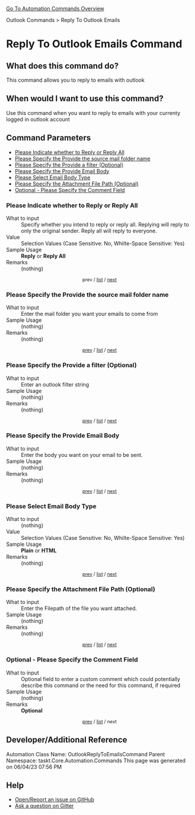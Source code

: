 <!--TITLE: Reply To Outlook Emails Command -->
<!-- SUBTITLE: a command in the Outlook Commands group. -->
[Go To Automation Commands Overview](/automation-commands.md)


Outlook Commands &gt; Reply To Outlook Emails


# Reply To Outlook Emails Command


## What does this command do?
This command allows you to reply to emails with outlook


## When would I want to use this command?
Use this command when you want to reply to emails with your currenty logged in outlook account


<a id="param_list"></a>
## Command Parameters
- [Please Indicate whether to Reply or Reply All](#param_0)
- [Please Specify the Provide the source mail folder name](#param_1)
- [Please Specify the Provide a filter (Optional)](#param_2)
- [Please Specify the Provide Email Body](#param_3)
- [Please Select Email Body Type](#param_4)
- [Please Specify the Attachment File Path (Optional)](#param_5)
- [Optional - Please Specify the Comment Field](#param_6)


<a id="param_0"></a>
### Please Indicate whether to Reply or Reply All


<dl>
<dt>What to input</dt><dd>Specify whether you intend to reply or reply all. Replying will reply to only the original sender. Reply all will reply to everyone.</dd>
<dt>Value</dt><dd>Selection Values (Case Sensitive: No, Whilte-Space Sensitive: Yes)</dd>
<dt>Sample Usage</dt><dd><strong>Reply</strong> or  <strong>Reply All</strong></dd>
<dt>Remarks</dt><dd>(nothing)</dd>
</dl>




<div style="font-size: 90%; text-align: center">


prev / [list](#param_list) / [next](#param_1)


</div>


<a id="param_1"></a>
### Please Specify the Provide the source mail folder name


<dl>
<dt>What to input</dt><dd>Enter the mail folder you want your emails to come from</dd>
<dt>Sample Usage</dt><dd>(nothing)</dd>
<dt>Remarks</dt><dd>(nothing)</dd>
</dl>




<div style="font-size: 90%; text-align: center">


[prev](#param_1) / [list](#param_list) / [next](#param_2)


</div>


<a id="param_2"></a>
### Please Specify the Provide a filter (Optional)


<dl>
<dt>What to input</dt><dd>Enter an outlook filter string</dd>
<dt>Sample Usage</dt><dd>(nothing)</dd>
<dt>Remarks</dt><dd>(nothing)</dd>
</dl>




<div style="font-size: 90%; text-align: center">


[prev](#param_2) / [list](#param_list) / [next](#param_3)


</div>


<a id="param_3"></a>
### Please Specify the Provide Email Body


<dl>
<dt>What to input</dt><dd>Enter the body you want on your email to be sent.</dd>
<dt>Sample Usage</dt><dd>(nothing)</dd>
<dt>Remarks</dt><dd>(nothing)</dd>
</dl>




<div style="font-size: 90%; text-align: center">


[prev](#param_3) / [list](#param_list) / [next](#param_4)


</div>


<a id="param_4"></a>
### Please Select Email Body Type


<dl>
<dt>What to input</dt><dd>(nothing)</dd>
<dt>Value</dt><dd>Selection Values (Case Sensitive: No, Whilte-Space Sensitive: Yes)</dd>
<dt>Sample Usage</dt><dd><strong>Plain</strong> or  <strong>HTML</strong></dd>
<dt>Remarks</dt><dd>(nothing)</dd>
</dl>




<div style="font-size: 90%; text-align: center">


[prev](#param_4) / [list](#param_list) / [next](#param_5)


</div>


<a id="param_5"></a>
### Please Specify the Attachment File Path (Optional)


<dl>
<dt>What to input</dt><dd>Enter the Filepath of the file you want attached.</dd>
<dt>Sample Usage</dt><dd>(nothing)</dd>
<dt>Remarks</dt><dd>(nothing)</dd>
</dl>




<div style="font-size: 90%; text-align: center">


[prev](#param_5) / [list](#param_list) / [next](#param_6)


</div>


<a id="param_6"></a>
### Optional - Please Specify the Comment Field


<dl>
<dt>What to input</dt><dd>Optional field to enter a custom comment which could potentially describe this command or the need for this command, if required</dd>
<dt>Sample Usage</dt><dd>(nothing)</dd>
<dt>Remarks</dt><dd><strong>Optional</strong><br></dd>
</dl>




<div style="font-size: 90%; text-align: center">


[prev](#param_6) / [list](#param_list) / next


</div>


## Developer/Additional Reference
Automation Class Name: OutlookReplyToEmailsCommand
Parent Namespace: taskt.Core.Automation.Commands
This page was generated on 06/04/23 07:56 PM


## Help
- [Open/Report an issue on GitHub](https://github.com/rcktrncn/taskt/issues/new)
- [Ask a question on Gitter](https://gitter.im/taskt-rpa/Lobby)
